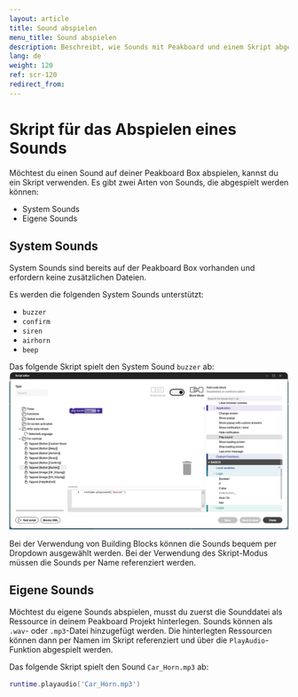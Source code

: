 ```yaml
---
layout: article
title: Sound abspielen
menu_title: Sound abspielen
description: Beschreibt, wie Sounds mit Peakboard und einem Skript abgespielt werden können.
lang: de
weight: 120
ref: scr-120
redirect_from:
---
```


# Skript für das Abspielen eines Sounds

Möchtest du einen Sound auf deiner Peakboard Box abspielen, kannst du ein Skript verwenden. Es gibt zwei Arten von Sounds, die abgespielt werden können:
- System Sounds
- Eigene Sounds

## System Sounds
System Sounds sind bereits auf der Peakboard Box vorhanden und erfordern keine zusätzlichen Dateien.

Es werden die folgenden System Sounds unterstützt:
- `buzzer`
- `confirm`
- `siren`
- `airhorn`
- `beep`

Das folgende Skript spielt den System Sound `buzzer` ab:
![Play sound](assets/images/scripting/Scripting_Beispiele/play-sound/en-play-sound-script.png)

Bei der Verwendung von Building Blocks können die Sounds bequem per Dropdown ausgewählt werden. Bei der Verwendung des Skript-Modus müssen die Sounds per Name referenziert werden.

## Eigene Sounds
Möchtest du eigene Sounds abspielen, musst du zuerst die Sounddatei als Ressource in deinem Peakboard Projekt hinterlegen. Sounds können als `.wav`- oder `.mp3`-Datei hinzugefügt werden. Die hinterlegten Ressourcen können dann per Namen im Skript referenziert und über die `PlayAudio`-Funktion abgespielt werden.

Das folgende Skript spielt den Sound `Car_Horn.mp3` ab:
```lua
runtime.playaudio('Car_Horn.mp3')
```